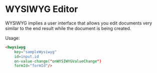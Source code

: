 # WYSIWYG Editor

WYSIWYG implies a user interface that allows you edit documents very similar to the end result while the document is being created.

Usage:

```html
<hwysiwyg
    key="sampleWysiwyg"
    id=input.id
    on-value-change("onWYSIWYGValueChange")
    formId="formId"/>
```